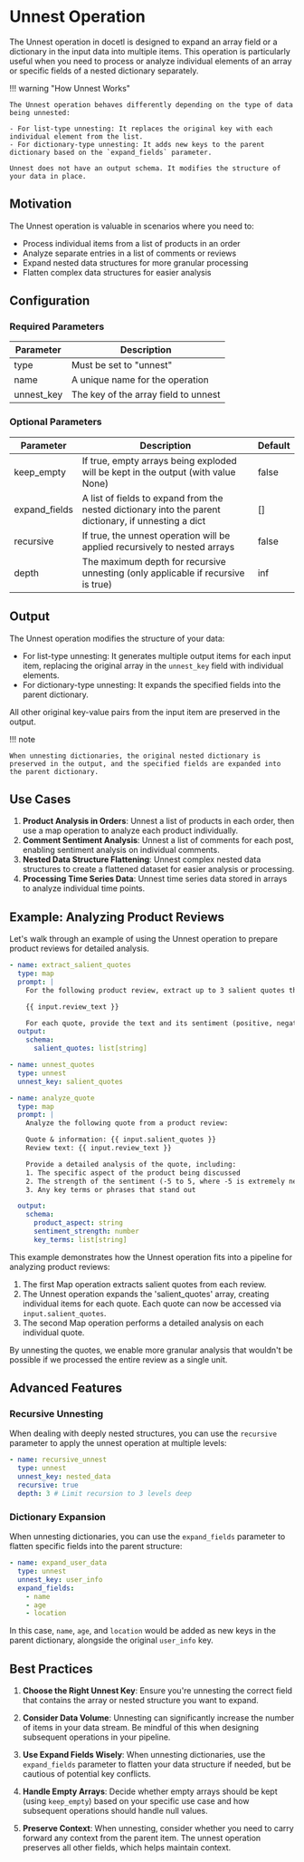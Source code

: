 # Unnest Operation

The Unnest operation in docetl is designed to expand an array field or a dictionary in the input data into multiple items. This operation is particularly useful when you need to process or analyze individual elements of an array or specific fields of a nested dictionary separately.

!!! warning "How Unnest Works"

    The Unnest operation behaves differently depending on the type of data being unnested:

    - For list-type unnesting: It replaces the original key with each individual element from the list.
    - For dictionary-type unnesting: It adds new keys to the parent dictionary based on the `expand_fields` parameter.

    Unnest does not have an output schema. It modifies the structure of your data in place.

## Motivation

The Unnest operation is valuable in scenarios where you need to:

- Process individual items from a list of products in an order
- Analyze separate entries in a list of comments or reviews
- Expand nested data structures for more granular processing
- Flatten complex data structures for easier analysis

## Configuration

### Required Parameters

| Parameter  | Description                          |
| ---------- | ------------------------------------ |
| type       | Must be set to "unnest"              |
| name       | A unique name for the operation      |
| unnest_key | The key of the array field to unnest |

### Optional Parameters

| Parameter     | Description                                                                                           | Default |
| ------------- | ----------------------------------------------------------------------------------------------------- | ------- |
| keep_empty    | If true, empty arrays being exploded will be kept in the output (with value None)                     | false   |
| expand_fields | A list of fields to expand from the nested dictionary into the parent dictionary, if unnesting a dict | []      |
| recursive     | If true, the unnest operation will be applied recursively to nested arrays                            | false   |
| depth         | The maximum depth for recursive unnesting (only applicable if recursive is true)                      | inf     |

## Output

The Unnest operation modifies the structure of your data:

- For list-type unnesting: It generates multiple output items for each input item, replacing the original array in the `unnest_key` field with individual elements.
- For dictionary-type unnesting: It expands the specified fields into the parent dictionary.

All other original key-value pairs from the input item are preserved in the output.

!!! note

    When unnesting dictionaries, the original nested dictionary is preserved in the output, and the specified fields are expanded into the parent dictionary.

## Use Cases

1. **Product Analysis in Orders**: Unnest a list of products in each order, then use a map operation to analyze each product individually.
2. **Comment Sentiment Analysis**: Unnest a list of comments for each post, enabling sentiment analysis on individual comments.
3. **Nested Data Structure Flattening**: Unnest complex nested data structures to create a flattened dataset for easier analysis or processing.
4. **Processing Time Series Data**: Unnest time series data stored in arrays to analyze individual time points.

## Example: Analyzing Product Reviews

Let's walk through an example of using the Unnest operation to prepare product reviews for detailed analysis.

```yaml
- name: extract_salient_quotes
  type: map
  prompt: |
    For the following product review, extract up to 3 salient quotes that best represent the reviewer's opinion:

    {{ input.review_text }}

    For each quote, provide the text and its sentiment (positive, negative, or neutral).
  output:
    schema:
      salient_quotes: list[string]

- name: unnest_quotes
  type: unnest
  unnest_key: salient_quotes

- name: analyze_quote
  type: map
  prompt: |
    Analyze the following quote from a product review:

    Quote & information: {{ input.salient_quotes }}
    Review text: {{ input.review_text }}

    Provide a detailed analysis of the quote, including:
    1. The specific aspect of the product being discussed
    2. The strength of the sentiment (-5 to 5, where -5 is extremely negative and 5 is extremely positive)
    3. Any key terms or phrases that stand out

  output:
    schema:
      product_aspect: string
      sentiment_strength: number
      key_terms: list[string]
```

This example demonstrates how the Unnest operation fits into a pipeline for analyzing product reviews:

1. The first Map operation extracts salient quotes from each review.
2. The Unnest operation expands the 'salient_quotes' array, creating individual items for each quote. Each quote can now be accessed via `input.salient_quotes`.
3. The second Map operation performs a detailed analysis on each individual quote.

By unnesting the quotes, we enable more granular analysis that wouldn't be possible if we processed the entire review as a single unit.

## Advanced Features

### Recursive Unnesting

When dealing with deeply nested structures, you can use the `recursive` parameter to apply the unnest operation at multiple levels:

```yaml
- name: recursive_unnest
  type: unnest
  unnest_key: nested_data
  recursive: true
  depth: 3 # Limit recursion to 3 levels deep
```

### Dictionary Expansion

When unnesting dictionaries, you can use the `expand_fields` parameter to flatten specific fields into the parent structure:

```yaml
- name: expand_user_data
  type: unnest
  unnest_key: user_info
  expand_fields:
    - name
    - age
    - location
```

In this case, `name`, `age`, and `location` would be added as new keys in the parent dictionary, alongside the original `user_info` key.

## Best Practices

1. **Choose the Right Unnest Key**: Ensure you're unnesting the correct field that contains the array or nested structure you want to expand.

2. **Consider Data Volume**: Unnesting can significantly increase the number of items in your data stream. Be mindful of this when designing subsequent operations in your pipeline.

3. **Use Expand Fields Wisely**: When unnesting dictionaries, use the `expand_fields` parameter to flatten your data structure if needed, but be cautious of potential key conflicts.

4. **Handle Empty Arrays**: Decide whether empty arrays should be kept (using `keep_empty`) based on your specific use case and how subsequent operations should handle null values.

5. **Preserve Context**: When unnesting, consider whether you need to carry forward any context from the parent item. The unnest operation preserves all other fields, which helps maintain context.
